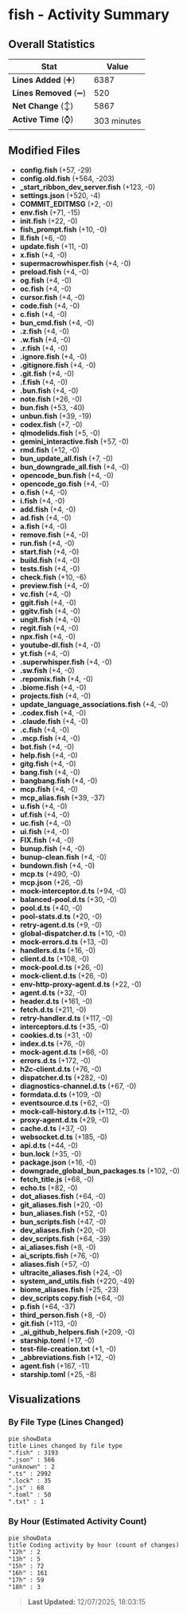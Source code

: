 # fish - Activity Summary 

## Overall Statistics

| Stat                   | Value                                                             |
| ---------------------- | ----------------------------------------------------------------- |
| **Lines Added** (➕)   | 6387                                          |
| **Lines Removed** (➖) | 520                                        |
| **Net Change** (↕)    | 5867                |
| **Active Time** (⌚)   | 303 minutes |


## Modified Files
- **config.fish** (+57, -29)
- **config.old.fish** (+564, -203)
- **_start_ribbon_dev_server.fish** (+123, -0)
- **settings.json** (+520, -4)
- **COMMIT_EDITMSG** (+2, -0)
- **env.fish** (+71, -15)
- **init.fish** (+22, -0)
- **fish_prompt.fish** (+10, -0)
- **ll.fish** (+6, -0)
- **update.fish** (+11, -0)
- **x.fish** (+4, -0)
- **supermacrowhisper.fish** (+4, -0)
- **preload.fish** (+4, -0)
- **og.fish** (+4, -0)
- **oc.fish** (+4, -0)
- **cursor.fish** (+4, -0)
- **code.fish** (+4, -0)
- **c.fish** (+4, -0)
- **bun_cmd.fish** (+4, -0)
- **.z.fish** (+4, -0)
- **.w.fish** (+4, -0)
- **.r.fish** (+4, -0)
- **.ignore.fish** (+4, -0)
- **.gitignore.fish** (+4, -0)
- **.git.fish** (+4, -0)
- **.f.fish** (+4, -0)
- **.bun.fish** (+4, -0)
- **note.fish** (+26, -0)
- **bun.fish** (+53, -40)
- **unbun.fish** (+39, -19)
- **codex.fish** (+7, -0)
- **qlmodelids.fish** (+5, -0)
- **gemini_interactive.fish** (+57, -0)
- **rmd.fish** (+12, -0)
- **bun_update_all.fish** (+7, -0)
- **bun_downgrade_all.fish** (+4, -0)
- **opencode_bun.fish** (+4, -0)
- **opencode_go.fish** (+4, -0)
- **o.fish** (+4, -0)
- **i.fish** (+4, -0)
- **add.fish** (+4, -0)
- **ad.fish** (+4, -0)
- **a.fish** (+4, -0)
- **remove.fish** (+4, -0)
- **run.fish** (+4, -0)
- **start.fish** (+4, -0)
- **build.fish** (+4, -0)
- **tests.fish** (+4, -0)
- **check.fish** (+10, -6)
- **preview.fish** (+4, -0)
- **vc.fish** (+4, -0)
- **ggit.fish** (+4, -0)
- **ggitv.fish** (+4, -0)
- **ungit.fish** (+4, -0)
- **regit.fish** (+4, -0)
- **npx.fish** (+4, -0)
- **youtube-dl.fish** (+4, -0)
- **yt.fish** (+4, -0)
- **.superwhisper.fish** (+4, -0)
- **.sw.fish** (+4, -0)
- **.repomix.fish** (+4, -0)
- **.biome.fish** (+4, -0)
- **projects.fish** (+4, -0)
- **update_language_associations.fish** (+4, -0)
- **.codex.fish** (+4, -0)
- **.claude.fish** (+4, -0)
- **.c.fish** (+4, -0)
- **.mcp.fish** (+4, -0)
- **bot.fish** (+4, -0)
- **help.fish** (+4, -0)
- **gitg.fish** (+4, -0)
- **bang.fish** (+4, -0)
- **bangbang.fish** (+4, -0)
- **mcp.fish** (+4, -0)
- **mcp_alias.fish** (+39, -37)
- **u.fish** (+4, -0)
- **uf.fish** (+4, -0)
- **uc.fish** (+4, -0)
- **ui.fish** (+4, -0)
- **FIX.fish** (+4, -0)
- **bunup.fish** (+4, -0)
- **bunup-clean.fish** (+4, -0)
- **bundown.fish** (+4, -0)
- **mcp.ts** (+490, -0)
- **mcp.json** (+26, -0)
- **mock-interceptor.d.ts** (+94, -0)
- **balanced-pool.d.ts** (+30, -0)
- **pool.d.ts** (+40, -0)
- **pool-stats.d.ts** (+20, -0)
- **retry-agent.d.ts** (+9, -0)
- **global-dispatcher.d.ts** (+10, -0)
- **mock-errors.d.ts** (+13, -0)
- **handlers.d.ts** (+16, -0)
- **client.d.ts** (+108, -0)
- **mock-pool.d.ts** (+26, -0)
- **mock-client.d.ts** (+26, -0)
- **env-http-proxy-agent.d.ts** (+22, -0)
- **agent.d.ts** (+32, -0)
- **header.d.ts** (+161, -0)
- **fetch.d.ts** (+211, -0)
- **retry-handler.d.ts** (+117, -0)
- **interceptors.d.ts** (+35, -0)
- **cookies.d.ts** (+31, -0)
- **index.d.ts** (+76, -0)
- **mock-agent.d.ts** (+66, -0)
- **errors.d.ts** (+172, -0)
- **h2c-client.d.ts** (+76, -0)
- **dispatcher.d.ts** (+282, -0)
- **diagnostics-channel.d.ts** (+67, -0)
- **formdata.d.ts** (+109, -0)
- **eventsource.d.ts** (+62, -0)
- **mock-call-history.d.ts** (+112, -0)
- **proxy-agent.d.ts** (+29, -0)
- **cache.d.ts** (+37, -0)
- **websocket.d.ts** (+185, -0)
- **api.d.ts** (+44, -0)
- **bun.lock** (+35, -0)
- **package.json** (+16, -0)
- **downgrade_global_bun_packages.ts** (+102, -0)
- **fetch_title.js** (+68, -0)
- **echo.ts** (+82, -0)
- **dot_aliases.fish** (+64, -0)
- **git_aliases.fish** (+20, -0)
- **bun_aliases.fish** (+52, -0)
- **bun_scripts.fish** (+47, -0)
- **dev_aliases.fish** (+20, -0)
- **dev_scripts.fish** (+64, -39)
- **ai_aliases.fish** (+8, -0)
- **ai_scripts.fish** (+76, -0)
- **aliases.fish** (+57, -0)
- **ultracite_aliases.fish** (+24, -0)
- **system_and_utils.fish** (+220, -49)
- **biome_aliases.fish** (+25, -23)
- **dev_scripts copy.fish** (+64, -0)
- **p.fish** (+64, -37)
- **third_person.fish** (+8, -0)
- **git.fish** (+113, -0)
- **_ai_github_helpers.fish** (+209, -0)
- **starship.toml** (+17, -0)
- **test-file-creation.txt** (+1, -0)
- **_abbreviations.fish** (+12, -0)
- **agent.fish** (+167, -11)
- **starship.toml** (+25, -8)

## Visualizations

### By File Type (Lines Changed)

```mermaid
pie showData
title Lines changed by file type
".fish" : 3193
".json" : 566
"unknown" : 2
".ts" : 2992
".lock" : 35
".js" : 68
".toml" : 50
".txt" : 1
```

### By Hour (Estimated Activity Count)

```mermaid
pie showData
title Coding activity by hour (count of changes)
"12h" : 2
"13h" : 5
"15h" : 72
"16h" : 161
"17h" : 59
"18h" : 3
```


> **Last Updated:** 12/07/2025, 18:03:15